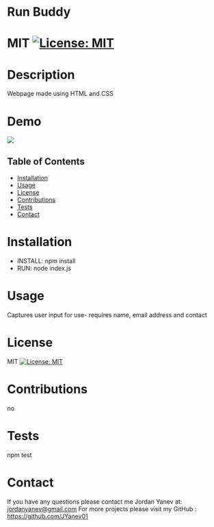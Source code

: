 # Run Buddy
  # MIT [![License: MIT](https://img.shields.io/badge/License-MIT-yellow.svg)](https://opensource.org/licenses/MIT)

  # Description
  Webpage made using HTML and CSS
  
  # Demo
  <img src='https://github.com/jyanev01/Professional_README_Generator/blob/main/demo/ReadME.md_video.gif?raw=true'/>

  ## Table of Contents
  * [Installation](#installation)
  * [Usage](#usage)
  * [License](#license)
  * [Contributions](#contributions)
  * [Tests](#tests)
  * [Contact](#contact)

  

  # Installation
  * INSTALL: npm install
  * RUN: node index.js

  # Usage
  Captures user input for use- requires name, email address and contact

  # License
  MIT [![License: MIT](https://img.shields.io/badge/License-MIT-yellow.svg)](https://opensource.org/licenses/MIT)

  # Contributions
  no

  # Tests
  npm test

  # Contact
  If you have any questions please contact me Jordan Yanev at: jordanyanev@gmail.com 
  For more projects please visit my GitHub : https://github.com/JYanev01
